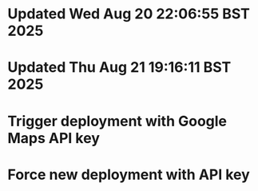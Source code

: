 # Updated Wed Aug 20 22:06:55 BST 2025
# Updated Thu Aug 21 19:16:11 BST 2025
# Trigger deployment with Google Maps API key
# Force new deployment with API key
